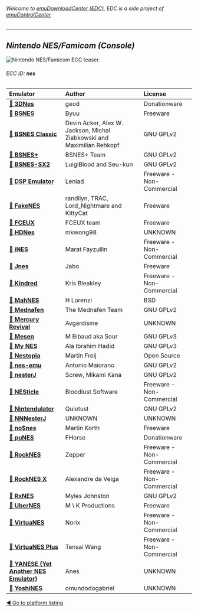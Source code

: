 ###### Welcome to [emuDownloadCenter (EDC)](https://github.com/PhoenixInteractiveNL/emuDownloadCenter/wiki/), EDC is a side project of [emuControlCenter](https://github.com/PhoenixInteractiveNL/emuControlCenter/wiki/)
***
## _Nintendo NES/Famicom (Console)_
![](https://raw.githubusercontent.com/wiki/PhoenixInteractiveNL/emuDownloadCenter/images_platform/ecc_nes_teaser.png "Nintendo NES/Famicom ECC teaser.")
###### ECC ID: **nes**

| Emulator   | Author      | License     |
|:-----------|:------------|:------------|
| [:file_folder: **3DNes**](https://github.com/PhoenixInteractiveNL/emuDownloadCenter/wiki/Emulator-3dnes#menu) | geod | Donationware |
| [:file_folder: **BSNES**](https://github.com/PhoenixInteractiveNL/emuDownloadCenter/wiki/Emulator-bsnes#menu) | Byuu | Freeware |
| [:file_folder: **BSNES Classic**](https://github.com/PhoenixInteractiveNL/emuDownloadCenter/wiki/Emulator-bsnesclassic#menu) | Devin Acker, Alex W. Jackson, Michal Ziabkowski and Maximilian Rehkopf | GNU GPLv2 |
| [:file_folder: **BSNES+**](https://github.com/PhoenixInteractiveNL/emuDownloadCenter/wiki/Emulator-bsnesplus#menu) | BSNES+ Team | GNU GPLv2 |
| [:file_folder: **BSNES-SX2**](https://github.com/PhoenixInteractiveNL/emuDownloadCenter/wiki/Emulator-bsnessx2#menu) | LuigiBlood and Seu-kun | GNU GPLv2 |
| [:file_folder: **DSP Emulator**](https://github.com/PhoenixInteractiveNL/emuDownloadCenter/wiki/Emulator-dsp#menu) | Leniad | Freeware - Non-Commercial |
| [:file_folder: **FakeNES**](https://github.com/PhoenixInteractiveNL/emuDownloadCenter/wiki/Emulator-fakenes#menu) | randilyn, TRAC, Lord_Nightmare and KittyCat | Freeware |
| [:file_folder: **FCEUX**](https://github.com/PhoenixInteractiveNL/emuDownloadCenter/wiki/Emulator-fceux#menu) | FCEUX team | Freeware |
| [:file_folder: **HDNes**](https://github.com/PhoenixInteractiveNL/emuDownloadCenter/wiki/Emulator-hdnes#menu) | mkwong98 | UNKNOWN |
| [:file_folder: **iNES**](https://github.com/PhoenixInteractiveNL/emuDownloadCenter/wiki/Emulator-ines#menu) | Marat Fayzullin | Freeware - Non-Commercial |
| [:file_folder: **Jnes**](https://github.com/PhoenixInteractiveNL/emuDownloadCenter/wiki/Emulator-jnes#menu) | Jabo | Freeware |
| [:file_folder: **Kindred**](https://github.com/PhoenixInteractiveNL/emuDownloadCenter/wiki/Emulator-kindred#menu) | Kris Bleakley | Freeware - Non-Commercial |
| [:file_folder: **MahNES**](https://github.com/PhoenixInteractiveNL/emuDownloadCenter/wiki/Emulator-mahnes#menu) | H Lorenzi | BSD |
| [:file_folder: **Mednafen**](https://github.com/PhoenixInteractiveNL/emuDownloadCenter/wiki/Emulator-mednafen#menu) | The Mednafen Team | GNU GPLv2 |
| [:file_folder: **Mercury Revival**](https://github.com/PhoenixInteractiveNL/emuDownloadCenter/wiki/Emulator-mercury#menu) | Avgardisme | UNKNOWN |
| [:file_folder: **Mesen**](https://github.com/PhoenixInteractiveNL/emuDownloadCenter/wiki/Emulator-mesen#menu) | M Bibaud aka Sour | GNU GPLv3 |
| [:file_folder: **My NES**](https://github.com/PhoenixInteractiveNL/emuDownloadCenter/wiki/Emulator-mynes#menu) | Ala Ibrahim Hadid | GNU GPLv3 |
| [:file_folder: **Nestopia**](https://github.com/PhoenixInteractiveNL/emuDownloadCenter/wiki/Emulator-nestopia#menu) | Martin Freij | Open Source |
| [:file_folder: **nes-emu**](https://github.com/PhoenixInteractiveNL/emuDownloadCenter/wiki/Emulator-nesemu#menu) | Antonio Maiorano | GNU GPLv2 |
| [:file_folder: **nesterJ**](https://github.com/PhoenixInteractiveNL/emuDownloadCenter/wiki/Emulator-nesterj#menu) | Screw, Mikami Kana | GNU GPLv2 |
| [:file_folder: **NESticle**](https://github.com/PhoenixInteractiveNL/emuDownloadCenter/wiki/Emulator-nesticle#menu) | Bloodlust Software | Freeware - Non-Commercial |
| [:file_folder: **Nintendulator**](https://github.com/PhoenixInteractiveNL/emuDownloadCenter/wiki/Emulator-nintendulator#menu) | Quietust | GNU GPLv2 |
| [:file_folder: **NNNesterJ**](https://github.com/PhoenixInteractiveNL/emuDownloadCenter/wiki/Emulator-nnnesterj#menu) | UNKNOWN | UNKNOWN |
| [:file_folder: **no$nes**](https://github.com/PhoenixInteractiveNL/emuDownloadCenter/wiki/Emulator-nones#menu) | Martin Korth | Freeware |
| [:file_folder: **puNES**](https://github.com/PhoenixInteractiveNL/emuDownloadCenter/wiki/Emulator-punes#menu) | FHorse | Donationware |
| [:file_folder: **RockNES**](https://github.com/PhoenixInteractiveNL/emuDownloadCenter/wiki/Emulator-rocknes#menu) | Zepper | Freeware - Non-Commercial |
| [:file_folder: **RockNES X**](https://github.com/PhoenixInteractiveNL/emuDownloadCenter/wiki/Emulator-rocknesx#menu) | Alexandre da Veiga | Freeware - Non-Commercial |
| [:file_folder: **RxNES**](https://github.com/PhoenixInteractiveNL/emuDownloadCenter/wiki/Emulator-rxnes#menu) | Myles Johnston | GNU GPLv2 |
| [:file_folder: **UberNES**](https://github.com/PhoenixInteractiveNL/emuDownloadCenter/wiki/Emulator-ubernes#menu) | M \ K Productions | Freeware |
| [:file_folder: **VirtuaNES**](https://github.com/PhoenixInteractiveNL/emuDownloadCenter/wiki/Emulator-virtuanes#menu) | Norix | Freeware - Non-Commercial |
| [:file_folder: **VirtuaNES Plus**](https://github.com/PhoenixInteractiveNL/emuDownloadCenter/wiki/Emulator-virtuanesplus#menu) | Tensai Wang | Freeware - Non-Commercial |
| [:file_folder: **YANESE (Yet Another NES Emulator)**](https://github.com/PhoenixInteractiveNL/emuDownloadCenter/wiki/Emulator-yanese#menu) | Anes | UNKNOWN |
| [:file_folder: **YoshiNES**](https://github.com/PhoenixInteractiveNL/emuDownloadCenter/wiki/Emulator-yoshines#menu) | omundodogabriel | UNKNOWN |

[:arrow_backward: Go to platform listing](https://github.com/PhoenixInteractiveNL/emuDownloadCenter/wiki/EDC-Platform-List)

